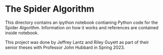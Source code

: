 # The Spider Algorithm

This directory contains an ipython notebook contianing Python code for the Spider Algorithm. Information on how it works and references are contained inside notebook.

This project was done by Jeffrey Lantz and Riley Guyett as part of their senior theses with Professor John Hubbard in Spring 2023.
